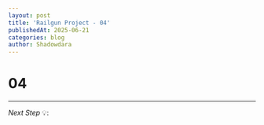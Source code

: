 ```yaml
---
layout: post
title: 'Railgun Project - 04'
publishedAt: 2025-06-21
categories: blog
author: Shadowdara
---
```


# 04

---

*Next Step* 💡:
